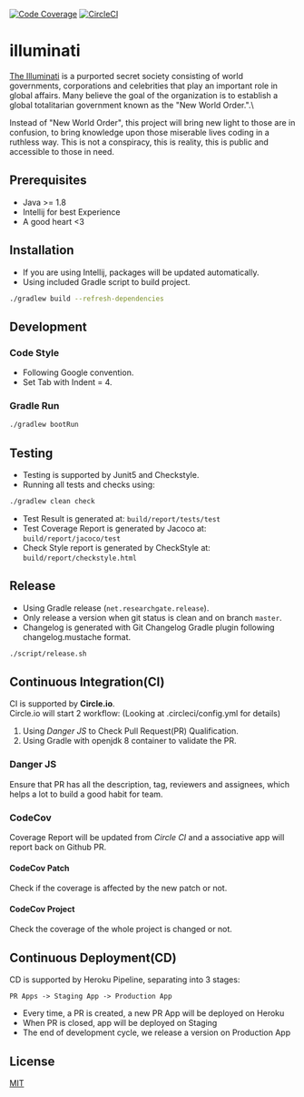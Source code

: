 [![Code Coverage](https://codecov.io/gh/DeKal/illuminati/branch/master/graph/badge.svg)](https://codecov.io/gh/DeKal/illuminati) [![CircleCI](https://circleci.com/gh/DeKal/illuminati/tree/master.svg?style=svg)](https://circleci.com/gh/DeKal/illuminati/tree/master)

# illuminati
[The Illuminati](https://knowyourmeme.com/memes/the-illuminati) is a purported secret society consisting of world governments, corporations and celebrities that play an important role in global affairs. Many believe the goal of the organization is to establish a global totalitarian government known as the "New World Order.".\

Instead of "New World Order", this project will bring new light to those are in confusion, to bring knowledge upon those miserable lives coding in a ruthless way. This is not a conspiracy, this is reality, this is public and accessible to those in need.


## Prerequisites

- Java >= 1.8
- Intellij for best Experience
- A good heart <3

## Installation

- If you are using Intellij, packages will be updated automatically.
- Using included Gradle script to build  project.
```bash
./gradlew build --refresh-dependencies
```

## Development
### Code Style
- Following Google convention.
- Set Tab with Indent = 4.

### Gradle Run
```bash
./gradlew bootRun
```

## Testing
- Testing is supported by Junit5 and Checkstyle.
- Running all tests and checks using:
```bash
./gradlew clean check
```
- Test Result is generated at:
`build/report/tests/test`
- Test Coverage Report is generated by Jacoco at:
`build/report/jacoco/test`
- Check Style report is generated by CheckStyle at:
`build/report/checkstyle.html`

## Release
- Using Gradle release (`net.researchgate.release`).
- Only release a version when git status is clean and on branch `master`.
- Changelog is generated with Git Changelog Gradle plugin following changelog.mustache format.
```bash
./script/release.sh
```

## Continuous Integration(CI)

CI is supported by **Circle.io**.\
Circle.io will start 2 workflow: (Looking at .circleci/config.yml for details)
1) Using *Danger JS* to Check Pull Request(PR) Qualification.
2) Using Gradle with openjdk 8 container to validate the PR.

### Danger JS
Ensure that PR has all the description, tag, reviewers and assignees, which helps a lot to build a good habit for team.

### CodeCov
Coverage Report will be updated from *Circle CI* and a associative app will report back on Github PR.
#### CodeCov Patch
Check if the coverage is affected by the new patch or not.

#### CodeCov Project
Check the coverage of the whole project is changed or not.


## Continuous Deployment(CD)
CD is supported by Heroku Pipeline, separating into 3 stages: 

``PR Apps -> Staging App -> Production App``

- Every time, a PR is created, a new PR App will be deployed on Heroku
- When PR is closed, app will be deployed on Staging
- The end of development cycle, we release a version on Production App


## License
[MIT](https://choosealicense.com/licenses/mit/)

